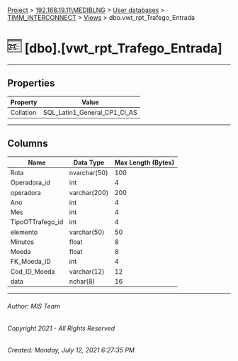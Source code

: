 #### 

[Project](../../../../index.md) > [192.168.19.11\\MEDIBLNG](../../../index.md) > [User databases](../../index.md) > [TIMM_INTERCONNECT](../index.md) > [Views](Views.md) > dbo.vwt_rpt_Trafego_Entrada

# ![Views](../../../../Images/View32.png) [dbo].[vwt_rpt_Trafego_Entrada]

---

## <a name="#properties"></a>Properties

| Property | Value |
|---|---|
| Collation | SQL_Latin1_General_CP1_CI_AS |


---

## <a name="#columns"></a>Columns

| Name | Data Type | Max Length (Bytes) |
|---|---|---|
| Rota | nvarchar(50) | 100 |
| Operadora_id | int | 4 |
| operadora | varchar(200) | 200 |
| Ano | int | 4 |
| Mes | int | 4 |
| TipoOTTrafego_id | int | 4 |
| elemento | varchar(50) | 50 |
| Minutos | float | 8 |
| Moeda | float | 8 |
| FK_Moeda_ID | int | 4 |
| Cod_ID_Moeda | varchar(12) | 12 |
| data | nchar(8) | 16 |


---

###### Author:  MIS Team

###### Copyright 2021 - All Rights Reserved

###### Created: Monday, July 12, 2021 6:27:35 PM

